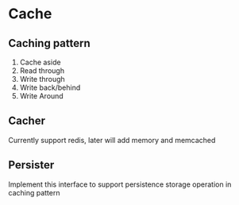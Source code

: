 # Cache

## Caching pattern
1. Cache aside
2. Read through
3. Write through
4. Write back/behind
5. Write Around

## Cacher
Currently support redis, later will add memory and memcached

## Persister
Implement this interface to support persistence storage operation in caching pattern
